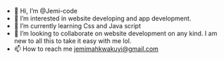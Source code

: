 - 👋 Hi, I’m @Jemi-code
- 👀 I’m interested in website developing and app development.
- 🌱 I’m currently learning Css and Java script
- 💞️ I’m looking to collaborate on website development on any kind. I am new to all this to take it easy with me lol.
- 📫 How to reach me jemimahkwakuyi@gmail.com

<!---
Jemi-code/Jemi-code is a ✨ special ✨ repository because its `README.md` (this file) appears on your GitHub profile.
You can click the Preview link to take a look at your changes.
--->
